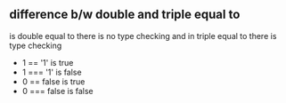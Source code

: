 ## difference b/w double and triple equal to

is double equal to there is no type checking and in triple equal to there is type checking

- 1 == '1' is true
- 1 === '1' is false
- 0 == false is true
- 0 === false is false
